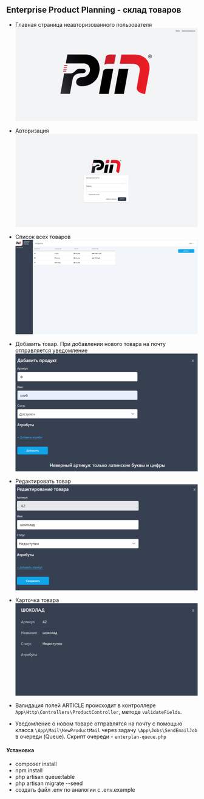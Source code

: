 ## Enterprise Product Planning - склад товаров
+ Главная страница неавторизованного пользователя 
![welcome](/storage/images/welcome.png)

+ Авторизация
![login](/storage/images/login.png)

+ Список всех товаров
![товары](/storage/images/товары.png)

+ Добавить товар. При добавлении нового товара на почту отправляется уведомление
![add](/storage/images/add.png)

+ Редактировать товар
![edit](/storage/images/edit.png)

+ Карточка товара
![show](/storage/images/show.png)


+ Валидация полей ARTICLE происходит в контроллере ``App\Http\Controllers\ProductController``, методе ``validateFields``.
+ Уведомление о новом товаре отправлятся на почту с помощью класса ``\App\Mail\NewProductMail`` через задачу ``\App\Jobs\SendEmailJob`` в очереди (Queue). Скрипт очереди - ``enterplan-queue.php``

#### Установка
+ composer install
+ npm install
+ php artisan queue:table
+ php artisan migrate --seed
+ создать файл .env по аналогии с .env.example
